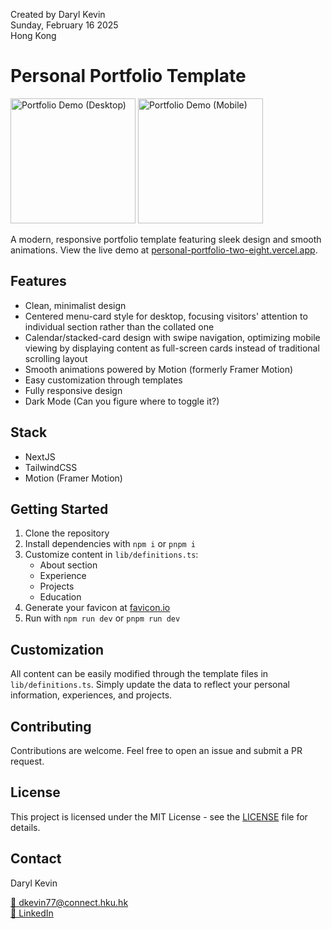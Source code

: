 Created by Daryl Kevin \
Sunday, February 16 2025 \
Hong Kong

# Personal Portfolio Template

<p float="left">
  <img src="./public/walkthorughs/desktop-view-walkthrough.gif" alt="Portfolio Demo (Desktop)" height="200"/>
  <img src="./public/walkthorughs/mobile-view-walkthrough.gif" alt="Portfolio Demo (Mobile)" height="200"/>
</p>

A modern, responsive portfolio template featuring sleek design and smooth animations. View the live demo at [personal-portfolio-two-eight.vercel.app](https://personal-portfolio-two-eight.vercel.app).

## Features

- Clean, minimalist design
- Centered menu-card style for desktop, focusing visitors' attention to individual section rather than the collated one
- Calendar/stacked-card design with swipe navigation, optimizing mobile viewing by displaying content as full-screen cards instead of traditional scrolling layout
- Smooth animations powered by Motion (formerly Framer Motion)
- Easy customization through templates
- Fully responsive design
- Dark Mode (Can you figure where to toggle it?)

## Stack

- NextJS
- TailwindCSS
- Motion (Framer Motion)

## Getting Started

1. Clone the repository
2. Install dependencies with `npm i` or `pnpm i`
3. Customize content in `lib/definitions.ts`:
   - About section
   - Experience
   - Projects
   - Education
4. Generate your favicon at [favicon.io](https://favicon.io)
5. Run with `npm run dev` or `pnpm run dev`

## Customization

All content can be easily modified through the template files in `lib/definitions.ts`. Simply update the data to reflect your personal information, experiences, and projects.

## Contributing

Contributions are welcome. Feel free to open an issue and submit a PR request.

## License

This project is licensed under the MIT License - see the [LICENSE](./LICENSE) file for details.

## Contact

Daryl Kevin

[📧 dkevin77@connect.hku.hk](mailto:dkevin77@connect.hku.hk)  
[💼 LinkedIn](https://www.linkedin.com/in/daryl-kevin)
